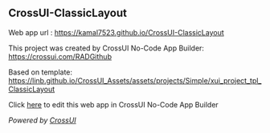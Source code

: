## CrossUI-ClassicLayout
Web app url : https://kamal7523.github.io/CrossUI-ClassicLayout

This project was created by CrossUI No-Code App Builder: https://crossui.com/RADGithub

Based on template: https://linb.github.io/CrossUI_Assets/assets/projects/Simple/xui_project_tpl_ClassicLayout

Click [here](https://crossui.com/RADGithub/#!from=github&owner=kamal7523&repo=CrossUI-ClassicLayout) to edit this web app in CrossUI No-Code App Builder

<i>Powered by [CrossUI](https://crossui.com)</i>
